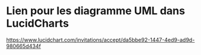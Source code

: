 # Lien pour les diagramme UML dans LucidCharts

https://www.lucidchart.com/invitations/accept/da5bbe92-1447-4ed9-ad9d-980665d434f

